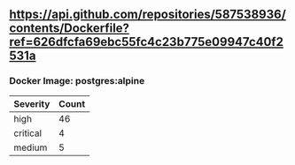 ## https://api.github.com/repositories/587538936/contents/Dockerfile?ref=626dfcfa69ebc55fc4c23b775e09947c40f2531a

### Docker Image: postgres:alpine
| Severity | Count |
|----------|-------|
| high | 46 |
| critical | 4 |
| medium | 5 |